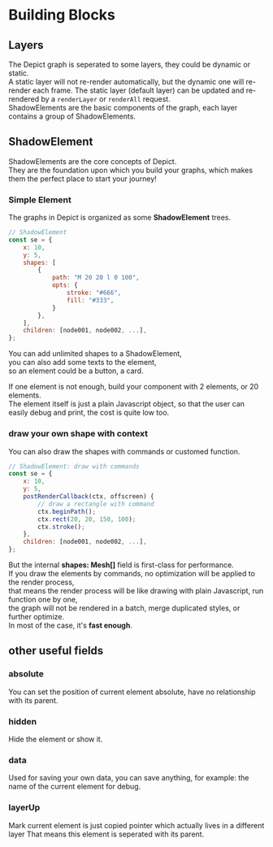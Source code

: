 # Building Blocks

## Layers

The Depict graph is seperated to some layers, they could be dynamic or static.  
A static layer will not re-render automatically, but the dynamic one will re-render each frame.
The static layer (default layer) can be updated and re-rendered by a `renderLayer` or `renderAll` request.  
ShadowElements are the basic components of the graph, each layer contains a group of ShadowElements.  

## ShadowElement

ShadowElements are the core concepts of Depict.   
They are the foundation upon which you build your graphs, which makes them the perfect place to start your journey!

### Simple Element

The graphs in Depict is organized as some **ShadowElement** trees.   

```js
// ShadowElement
const se = {
    x: 10,
    y: 5,
    shapes: [
        {
            path: "M 20 20 l 0 100",
            opts: {
                stroke: "#666",
                fill: "#333",
            }
        },
    ],
    children: [node001, node002, ...],
};
```

You can add unlimited shapes to a ShadowElement,  
you can also add some texts to the element,  
so an element could be a button, a card.  

If one element is not enough, build your component with 2 elements, or 20 elements.  
The element itself is just a plain Javascript object, 
so that the user can easily debug and print, the cost is quite low too.  

### draw your own shape with context

You can also draw the shapes with commands or customed function.  

```js
// ShadowElement: draw with commands
const se = {
    x: 10,
    y: 5,
    postRenderCallback(ctx, offscreen) {
        // draw a rectangle with command
        ctx.beginPath();
        ctx.rect(20, 20, 150, 100);
        ctx.stroke();
    },
    children: [node001, node002, ...],
};
```

But the internal **shapes: Mesh[]** field is first-class for performance.    
If you draw the elements by commands, no optimization will be applied to the render process,   
that means the render process will be like drawing with plain Javascript, run function one by one,  
the graph will not be rendered in a batch, merge duplicated styles, or further optimize.  
In most of the case, it's **fast enough**.

## other useful fields 

### absolute

You can set the position of current element absolute, have no relationship with its parent.

### hidden

Hide the element or show it.

### data

Used for saving your own data, you can save anything, for example: the name of the current element for debug.

### layerUp

Mark current element is just copied pointer which actually lives in a different layer
That means this element is seperated with its parent.
